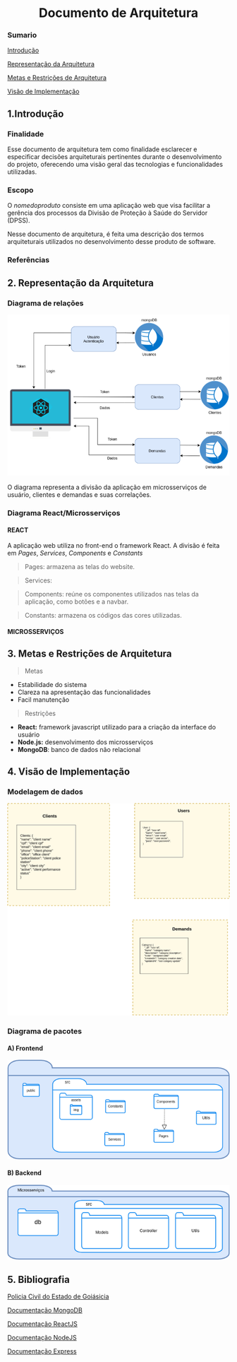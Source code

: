 <h1 style='text-align: center;'>Documento de Arquitetura</h1>

### Sumario
[Introdução](#introducao)

[Representação da Arquitetura](#arquitetura)

[Metas e Restrições de Arquitetura](#metas)


[Visão de Implementação](#visao_implementacao)

<a name="introducao"></a><h2>1.Introdução</h2>
### Finalidade
Esse documento de arquitetura tem como finalidade esclarecer e especificar decisões arquiteturais pertinentes durante o desenvolvimento do projeto, oferecendo uma visão geral das tecnologias e funcionalidades utilizadas.
### Escopo
O *nomedoproduto* consiste em uma aplicação web que visa facilitar a gerência dos processos da Divisão de Proteção à Saúde do Servidor (DPSS). 

Nesse documento de arquitetura, é feita uma descrição dos termos arquiteturais utilizados no desenvolvimento desse produto de software.

### Referências

<a name="arquitetura"></a><h2>2. Representação da Arquitetura</h2>

### Diagrama de relações
![Diagrama de relações](assets/img/diagrama_de_arquitetura.png)

O diagrama representa a divisão da aplicação em microsserviços de usuário, clientes e demandas e suas correlações.


### Diagrama React/Microsserviços

#### **REACT**
A aplicação web utiliza no front-end o framework React. A divisão é feita em *Pages*, *Services*, *Components* e *Constants*

> Pages: armazena as telas do website.

> Services: 

> Components: reúne os componentes utilizados nas telas da aplicação, como botões e a navbar.

> Constants: armazena os códigos das cores utilizadas. 
#### **MICROSSERVIÇOS**


<a name="metas"></a><h2>3. Metas e Restrições de Arquitetura</h2>
> Metas
- Estabilidade do sistema
- Clareza na apresentação das funcionalidades
- Facil manutenção
> Restrições 
- **React:** framework javascript utilizado para a criação da interface do usuário
- **Node.js:** desenvolvimento dos microsserviços
- **MongoDB**: banco de dados não relacional

<a name="visao_implementacao"></a><h2> 4. Visão de Implementação</h2>
### Modelagem de dados
![Diagrama de pacotes-1](assets/img/diagrama_pacotes_e_dados-Page-3.png)
### Diagrama de pacotes

#### **A) Frontend**
![Modelagem de dados](assets/img/diagrama_pacotes-Page-1.png)
#### **B) Backend**
![Diagrama de pacotes-2](assets/img/diagrama_pacotes-Page-2.png)
## 5. Bibliografia
[Policia Civil do Estado de Goiásicia](https://www.policiacivil.go.gov.br/cpss)

[Documentação MongoDB](https://docs.mongodb.com/cloud/)

[Documentação ReactJS](https://pt-br.reactjs.org/docs/getting-started.html)

[Documentação NodeJS](https://nodejs.org/en/docs/)

[Documentação Express](http://expressjs.com/pt-br/guide/routing.html)
